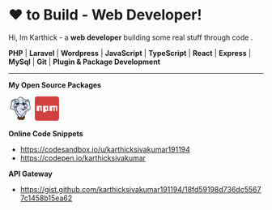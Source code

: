 <!-- icons  -->

[1.1]: https://github.com/karthicksivakumar191194/karthicksivakumar191194/blob/master/assets/icons/packagist-48.png (Packagist)
[2.1]: https://github.com/karthicksivakumar191194/karthicksivakumar191194/blob/master/assets/icons/npm-48.png (NPM)

<!-- links to my social media accounts -->

[1]: https://packagist.org/packages/larasnap/
[2]: https://www.npmjs.com/~karthicksivakumar

# ❤  to Build - Web Developer!

Hi, Im Karthick - a **web developer**  building some real stuff through code .

**PHP** | **Laravel** | **Wordpress** | **JavaScript** | **TypeScript** | **React** | **Express** | **MySql** | **Git** | **Plugin & Package Development**

------------

**My Open Source Packages**

[![Packagist][1.1]][1]
[![NPM][2.1]][2]

**Online Code Snippets**
- https://codesandbox.io/u/karthicksivakumar191194
- https://codepen.io/karthicksivakumar

**API Gateway**
- https://gist.github.com/karthicksivakumar191194/18fd59198d736dc55677c1458b15ea62

